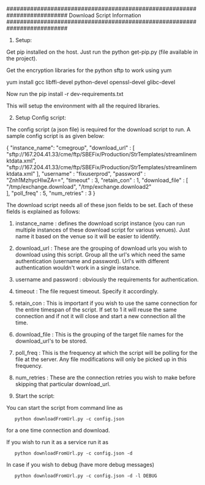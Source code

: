 ##########################################################################
                  Download Script Information
##########################################################################

1. Setup:

Get pip installed on the host.
Just run the python get-pip.py (file available in the project).

Get the encryption libraries for the python sftp to work using yum

yum install gcc libffi-devel python-devel openssl-devel glibc-devel

Now run the pip install -r dev-requirements.txt

This will setup the environment with all the required libraries.

2. Setup Config script:

The config script (a json file) is required for the download script to run.
A sample config script is as given below:

{
    "instance_name": "cmegroup",
    "download_url" : [
        "sftp://167.204.41.33/cme/ftp/SBEFix/Production/StrTemplates/streamlinemktdata.xml",
        "sftp://167.204.41.33/cme/ftp/SBEFix/Production/StrTemplates/streamlinemktdata.xml"
    ],
    "username"     : "fixuserprod",
    "password"     : "Znh1MzhycHIwZA==",
    "timeout"      : 3,
    "retain_con"   : 1,
    "download_file" : [
        "/tmp/exchange.download",
        "/tmp/exchange.download2"        
    ],
    "poll_freq"    : 5,
    "num_retries"  : 3
}

The download script needs all of these json fields to be set. Each of these
fields is explained as follows:
1. instance_name : defines the download script instance (you can run multiple instances of
these download script for various venues). Just name it based on the venue so it will be
easier to identify.
2. download_url : These are the grouping of download urls you wish to download using this
script. Group all the url's which need the same authentication (username and password).
Url's with different authentication wouldn't work in a single instance.
3. username and password : obviously the requirements for authentication.
4. timeout : The file request timeout. Specify it accordingly.
5. retain_con : This is important if you wish to use the same connection for the entire
timespan of the script. If set to 1 it will reuse the same connection and if not it will
close and start a new connection all the time.
6. download_file : This is the grouping of the target file names for the download_url's 
to be stored.
7. poll_freq : This is the frequency at which the script will be polling for the file
at the server. Any file modifications will only be picked up in this frequency.
8. num_retries : These are the connection retries you wish to make before skipping that 
particular download_url.

3. Start the script:

You can start the script from command line as 

       python downloadFromUrl.py -c config.json

for a one time connection and download.

If you wish to run it as a service run it as 

       python downloadFromUrl.py -c config.json -d

In case if you wish to debug (have more debug messages)

       python downloadFromUrl.py -c config.json -d -l DEBUG

